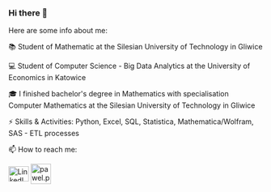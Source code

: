 ### Hi there 👋

Here are some info about me:

 📚 Student of Mathematic at the Silesian University of Technology in Gliwice 
 
 💻 Student of Computer Science - Big Data Analytics at the University of Economics in Katowice
 
 🎓 I finished bachelor's degree in Mathematics with specialisation Computer Mathematics at the Silesian University of Technology in Gliwice
 
 ⚡ Skills & Activities: Python, Excel, SQL, Statistica, Mathematica/Wolfram, SAS - ETL processes






📫 How to reach me: 

<a href="https://linkedin.com/in/karolina-tatarczyk" target="blank"><img align="center" src="https://camo.githubusercontent.com/28bbd2596707954793abeff9eb24d343c1c78b7bf184b90294b4b190c6097a65/68747470733a2f2f63646e2e6a7364656c6976722e6e65742f6e706d2f73696d706c652d69636f6e7340332e302e312f69636f6e732f6c696e6b6564696e2e737667" alt="LinkedIN" height="30" width="40" /></a>
<a href="mailto:karolinatatarczyk99@gmail.com" target="blank"><img align="center" src="https://cdn-icons-png.flaticon.com/512/725/725643.png" alt="pawel.pechta@wp.pl" height="40" width="40" /></a>
